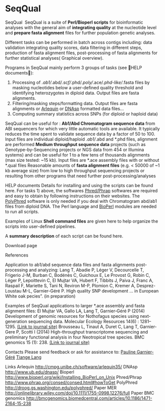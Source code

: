 # SeqQual
SeqQual  
SeqQual is a suite of <b>Perl/Bioperl scripts</b> for bioinformatic analyses with the general aim of <b>integrating quality</b> at the nucleotide level and <b>prepare fasta alignment</b> files for further population genetic analyses. 

Different tasks can be performed in batch across contigs including: data validation integrating quality scores, data filtering in different steps, production of fasta alignment files, post-processing of fasta alignments for further statistical analyses( Graphical overview).

Programs in SeqQual mainly perform 3 groups of tasks (see HELP documents):
1)  Processing of *.ab1/*.abd/*.scf/*.phd/*.poly/*.ace/*.phd-like/*.fasta files by masking nucleotides below a user-defined quality threshold and identifying heterozygotes in diploid data. Output files are fasta alignments.
2)  Filtering/masking steps/formatting data. Output files are fasta alignments or  <A HREF="http://cmpg.unibe.ch/software/arlequin35/">Arlequin</A> or <A HREF="http://www.ub.edu/dnasp/">DNAsp</A>  formatted data files…
3)  Computing summary statistics across SNPs (for diploid or haploid data)

SeqQual can be useful for :
<b>Ab1/Abd Chromatogram sequence data</b> from ABI sequencers for which very little automatic tools are available. It typically reduces the time spent to validate sequence data by a factor of 50 to 100. Input files are individual diploid/haploid *.ab1/*.abd and *.phd files, alignment are performed
<b>Medium throughput sequence data</b> projects (such as Genotype-by-Sequencing projects or NGS data from 454 or Illumina systems) and can be useful for 1 to a few tens of thousands alignments (max size tested: ~15 kb). Input files are *.ace assembly files with or without *.qual files 
Reasonable amounts of <b>fasta alignment files</b> (e.g. < 50000 of ~1 kb average size) from low to high throughput sequencing projects or resulting from other programs that need further post-processing/analyses

HELP documents 
Details for installing and using the scripts can be found here. For tasks 1) above, the softwares  <A HREF="http://www.phrap.org/consed/consed.html#howToGet">Phred/Phrap</A>  softwares are required and easy to obtain by following instructions on their websites. The  <A HREF="http://droog.gs.washington.edu/polyphred/">PolyPhred</A> software is only needed if you deal with Chromatogram abd/ab1 files from diploid DNA. The Perl language and <A HREF="hhttp://www.bioperl.org/wiki/Installing_BioPerl_on_Unix">BioPerl</A> modules are needed to run all scripts. 

Examples of Linux <b>Shell command files</b> are given here to help organize the scripts into user-defined pipelines.

A <b>summary description</b> of each script can be found here.

Download page

References

Application to ab1/abd sequence data files and fasta alignments post-processing and analyzing:
Lang T, Abadie P, Léger V, Decourcelle T, Frigerio J-M, Burban C, Bodénès C, Guichoux E, Le Provost G, Robin C, Léger P, Lepoittevin C, El Mujtar VA, Hubert F, Tibbits J, Paiva J, Franc A, Raspail F, Mariette S, Tani N, Reviron M-P, Plomion C, Kremer A, Desprez-Loustau M-L, Garnier-Géré P. High quality SNP development … in European White oak pecies”. (in preparation)

Examples of SeqQual applications to larger *.ace assembly and fasta alignment files: 
El Mujtar VA, Gallo LA, Lang T, Garnier‐Géré P (2014) Development of genomic resources for Nothofagus species using next‐generation sequencing data. Molecular Ecology Resources 14(6) : 1281–1295. <A HREF="http://onlinelibrary.wiley.com/doi/10.1111/1755-0998.12276/full">(Link to journal site)</A>
Brousseau L, Tinaut A, Duret C, Lang T, Garnier-Gere P, Scotti I (2014) High-throughput transcriptome sequencing and preliminary functional analysis in four Neotropical tree species. BMC genomics 15 (1): 238. <A HREF="http://bmcgenomics.biomedcentral.com/articles/10.1186/1471-2164-15-238">(Link to journal site)</A>


Contacts
Please send feedback or ask for assistance to: 
<A HREF="mailto:pauline.garnier-gere@pierroton.inra.fr"> Pauline Garnier-Géré</A>
<A HREF="mailto:langtiange@xtbg.org.cn"> Tiange Lang</A>

Links
Arlequin http://cmpg.unibe.ch/software/arlequin35/
DNAsp http://www.ub.edu/dnasp/
Bioperl http://www.bioperl.org/wiki/Installing_BioPerl_on_Unix
Phred/Phrap http://www.phrap.org/consed/consed.html#howToGet
PolyPhred http://droog.gs.washington.edu/polyphred/
Paper MER http://onlinelibrary.wiley.com/doi/10.1111/1755-0998.12276/full
Paper BMC genomics http://bmcgenomics.biomedcentral.com/articles/10.1186/1471-2164-15-238
